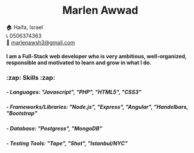 <h1 align="center"> Marlen Awwad </h1>


:house: Haifa, Israel  
:telephone_receiver: 0506374363  
:email: marlenawsh3@gmail.com

<h4> I am a Full-Stack web developer who is very ambitious, well-organized, responsible and motivated to learn and grow in what I do. </h4>

<h3>:zap: Skills :zap: </h3>

##### - Languages: "Javascript", "PHP", "HTML5", "CSS3"
##### - Frameworks/Libraries: "Node.js", "Express", "Angular", "Handelbars, "Bootstrap"
##### - Database: "Postgress", "MongoDB"
##### - Testing Tools: "Tape", "Shot", "Istanbul/NYC"



